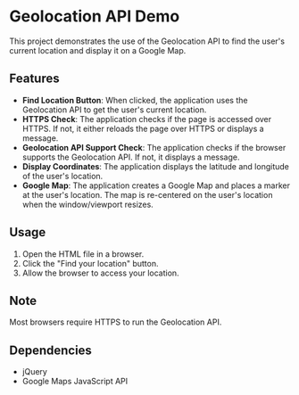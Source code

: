 # Geolocation API Demo

This project demonstrates the use of the Geolocation API to find the user's current location and display it on a Google Map.

## Features

- **Find Location Button**: When clicked, the application uses the Geolocation API to get the user's current location.
- **HTTPS Check**: The application checks if the page is accessed over HTTPS. If not, it either reloads the page over HTTPS or displays a message.
- **Geolocation API Support Check**: The application checks if the browser supports the Geolocation API. If not, it displays a message.
- **Display Coordinates**: The application displays the latitude and longitude of the user's location.
- **Google Map**: The application creates a Google Map and places a marker at the user's location. The map is re-centered on the user's location when the window/viewport resizes.

## Usage

1. Open the HTML file in a browser.
2. Click the "Find your location" button.
3. Allow the browser to access your location.

## Note

Most browsers require HTTPS to run the Geolocation API.

## Dependencies

- jQuery
- Google Maps JavaScript API
